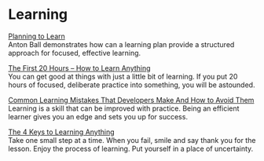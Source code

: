 # Learning  

[Planning to Learn](https://medium.com/@antonball/planning-to-learn-225fc7817394)  
Anton Ball demonstrates how can a learning plan provide a structured approach for focused, effective learning.  

[The First 20 Hours – How to Learn Anything](https://www.youtube.com/watch?v=5MgBikgcWnY)  
You can get good at things with just a little bit of learning. If you put 20 hours of focused, deliberate practice into something, you will be astounded. 
 
[Common Learning Mistakes That Developers Make And How to Avoid Them](https://hackernoon.com/common-learning-mistakes-that-developers-make-and-how-to-avoid-them-77de2155ce45)  
Learning is a skill that can be improved with practice. Being an efficient learner gives you an edge and sets you up for success.
 
[The 4 Keys to Learning Anything](https://zenhabits.net/larning/?utm_source=Inspiration-Bits&utm_campaign=Issue-71-never-stop-learning)  
Take one small step at a time. When you fail, smile and say thank you for the lesson. Enjoy the process of learning. Put yourself in a place of uncertainty.  
